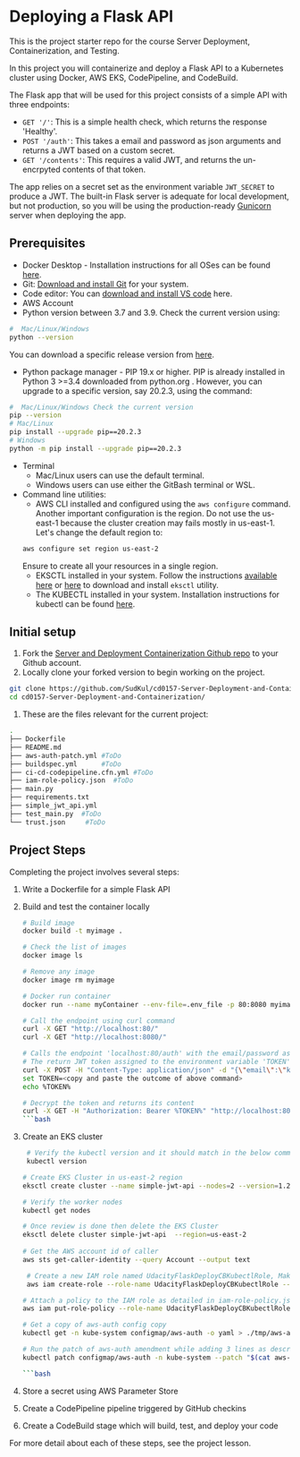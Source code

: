 # Deploying a Flask API

This is the project starter repo for the course Server Deployment, Containerization, and Testing.

In this project you will containerize and deploy a Flask API to a Kubernetes cluster using Docker, AWS EKS, CodePipeline, and CodeBuild.

The Flask app that will be used for this project consists of a simple API with three endpoints:

- `GET '/'`: This is a simple health check, which returns the response 'Healthy'. 
- `POST '/auth'`: This takes a email and password as json arguments and returns a JWT based on a custom secret.
- `GET '/contents'`: This requires a valid JWT, and returns the un-encrpyted contents of that token. 

The app relies on a secret set as the environment variable `JWT_SECRET` to produce a JWT. The built-in Flask server is adequate for local development, but not production, so you will be using the production-ready [Gunicorn](https://gunicorn.org/) server when deploying the app.



## Prerequisites

* Docker Desktop - Installation instructions for all OSes can be found <a href="https://docs.docker.com/install/" target="_blank">here</a>.
* Git: <a href="https://git-scm.com/downloads" target="_blank">Download and install Git</a> for your system. 
* Code editor: You can <a href="https://code.visualstudio.com/download" target="_blank">download and install VS code</a> here.
* AWS Account
* Python version between 3.7 and 3.9. Check the current version using:
```bash
#  Mac/Linux/Windows 
python --version
```
You can download a specific release version from <a href="https://www.python.org/downloads/" target="_blank">here</a>.

* Python package manager - PIP 19.x or higher. PIP is already installed in Python 3 >=3.4 downloaded from python.org . However, you can upgrade to a specific version, say 20.2.3, using the command:
```bash
#  Mac/Linux/Windows Check the current version
pip --version
# Mac/Linux
pip install --upgrade pip==20.2.3
# Windows
python -m pip install --upgrade pip==20.2.3
```
* Terminal
   * Mac/Linux users can use the default terminal.
   * Windows users can use either the GitBash terminal or WSL. 
* Command line utilities:
  * AWS CLI installed and configured using the `aws configure` command. Another important configuration is the region. Do not use the us-east-1 because the cluster creation may fails mostly in us-east-1. Let's change the default region to:
  ```bash
  aws configure set region us-east-2  
  ```
  Ensure to create all your resources in a single region. 
  * EKSCTL installed in your system. Follow the instructions [available here](https://docs.aws.amazon.com/eks/latest/userguide/eksctl.html#installing-eksctl) or <a href="https://eksctl.io/introduction/#installation" target="_blank">here</a> to download and install `eksctl` utility. 
  * The KUBECTL installed in your system. Installation instructions for kubectl can be found <a href="https://kubernetes.io/docs/tasks/tools/install-kubectl/" target="_blank">here</a>. 


## Initial setup

1. Fork the <a href="https://github.com/udacity/cd0157-Server-Deployment-and-Containerization" target="_blank">Server and Deployment Containerization Github repo</a> to your Github account.
1. Locally clone your forked version to begin working on the project.
```bash
git clone https://github.com/SudKul/cd0157-Server-Deployment-and-Containerization.git
cd cd0157-Server-Deployment-and-Containerization/
```
1. These are the files relevant for the current project:
```bash
.
├── Dockerfile 
├── README.md
├── aws-auth-patch.yml #ToDo
├── buildspec.yml      #ToDo
├── ci-cd-codepipeline.cfn.yml #ToDo
├── iam-role-policy.json  #ToDo
├── main.py
├── requirements.txt
├── simple_jwt_api.yml
├── test_main.py  #ToDo
└── trust.json     #ToDo 
```

     
## Project Steps

Completing the project involves several steps:

1. Write a Dockerfile for a simple Flask API


2. Build and test the container locally
    ```bash
    # Build image
    docker build -t myimage .
    
    # Check the list of images
    docker image ls
    
    # Remove any image
    docker image rm myimage
    
    # Docker run container
    docker run --name myContainer --env-file=.env_file -p 80:8080 myimage
    
    # Call the endpoint using curl command
    curl -X GET "http://localhost:80/"
    curl -X GET "http://localhost:8080/"
    
    # Calls the endpoint 'localhost:80/auth' with the email/password as the message body. 
    # The return JWT token assigned to the environment variable 'TOKEN' 
    curl -X POST -H "Content-Type: application/json" -d "{\"email\":\"kl5429@att.com\",\"password\":\"test\"}" "http://localhost:80/auth" | jq .token
    set TOKEN=<copy and paste the outcome of above command>
    echo %TOKEN%
    
    # Decrypt the token and returns its content
    curl -X GET -H "Authorization: Bearer %TOKEN%" "http://localhost:80/contents"  | jq .
    ```bash
3. Create an EKS cluster
   ```bash
    # Verify the kubectl version and it should match in the below command
    kubectl version

   # Create EKS Cluster in us-east-2 region
   eksctl create cluster --name simple-jwt-api --nodes=2 --version=1.29 --instance-types=t2.medium --region=us-east-2
   
   # Verify the worker nodes
   kubectl get nodes

   # Once review is done then delete the EKS Cluster
   eksctl delete cluster simple-jwt-api  --region=us-east-2
    
   # Get the AWS account id of caller
   aws sts get-caller-identity --query Account --output text

    # Create a new IAM role named UdacityFlaskDeployCBKubectlRole, Make sure the account id should be updated in the trust.json file.
    aws iam create-role --role-name UdacityFlaskDeployCBKubectlRole --assume-role-policy-document file://trust.json --output text --query 'Role.Arn'

   # Attach a policy to the IAM role as detailed in iam-role-policy.json
   aws iam put-role-policy --role-name UdacityFlaskDeployCBKubectlRole --policy-name eks-describe --policy-document file://iam-role-policy.json

   # Get a copy of aws-auth config copy
   kubectl get -n kube-system configmap/aws-auth -o yaml > ./tmp/aws-auth-patch.yml

   # Run the patch of aws-auth amendment while adding 3 lines as described.
   kubectl patch configmap/aws-auth -n kube-system --patch "$(cat aws-auth-patch.yml)"

   ```bash
5. Store a secret using AWS Parameter Store
6. Create a CodePipeline pipeline triggered by GitHub checkins
7. Create a CodeBuild stage which will build, test, and deploy your code

For more detail about each of these steps, see the project lesson.
